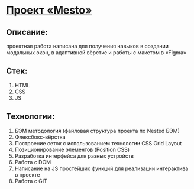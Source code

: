 # [Проект «Mesto»](https://takeyourenergy.github.io/mesto-project/)

## Описание:
проектная работа написана для получения навыков в создании модальных окон, в адаптивной вёрстке и работы с макетом в «Figma»

## Стек:
1) HTML
2) CSS
3) JS

## Технологии:
1) БЭМ методология (файловая структура проекта по Nested БЭМ)
2) Флексбокс-вёрстка
3) Построение сеток с использованием технологии CSS Grid Layout
3) Позиционирование элементов (Position CSS)
4) Разработка интерфейса для разных устройств
5) Работа с DOM
6) Написание на JS простейших функций для реализации интерактива в проекте
7) Работа с GIT
